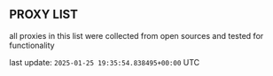 ## PROXY LIST

all proxies in this list were collected from open sources and tested for functionality

last update: `2025-01-25 19:35:54.838495+00:00` UTC